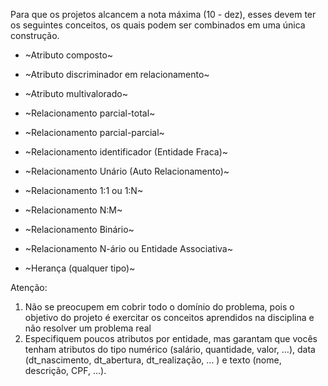 Para que os projetos alcancem a nota máxima (10 - dez), esses devem ter os seguintes conceitos, os quais podem ser combinados em uma única construção.

- ~Atributo composto~
- ~Atributo discriminador em relacionamento~
- ~Atributo multivalorado~

- ~Relacionamento parcial-total~
- ~Relacionamento parcial-parcial~
- ~Relacionamento identificador (Entidade Fraca)~
- ~Relacionamento Unário (Auto Relacionamento)~
- ~Relacionamento 1:1 ou 1:N~
- ~Relacionamento N:M~
- ~Relacionamento Binário~
- ~Relacionamento N-ário ou Entidade Associativa~
- ~Herança (qualquer tipo)~

Atenção:
1. Não se preocupem em cobrir todo o domínio do problema, pois o objetivo do projeto é exercitar os conceitos aprendidos na disciplina e não resolver um problema real
2. Especifiquem poucos atributos por entidade, mas garantam que vocês tenham atributos do tipo numérico (salário, quantidade, valor, …), data (dt_nascimento, dt_abertura, dt_realização, ... ) e texto (nome, descrição, CPF, ...).
